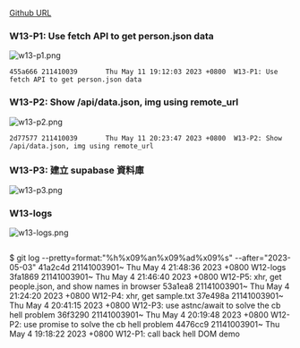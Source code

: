 [Github URL](https://github.com/211410039/1112-1N-js-demo-id/tree/main/demo/md/w13_39)

### W13-P1: Use fetch API to get person.json data

![w13-p1.png](https://qmfqlvkbasosvmqhicrw.supabase.co/storage/v1/object/public/demo-39/md_img/w13-p1.png?t=2023-05-11T11%3A11%3A32.882Z)
```
455a666 211410039       Thu May 11 19:12:03 2023 +0800  W13-P1: Use fetch API to get person.json data
```

### W13-P2: Show /api/data.json, img using remote_url

![w13-p2.png](https://qmfqlvkbasosvmqhicrw.supabase.co/storage/v1/object/public/demo-39/md_img/w13-p2.png?t=2023-05-11T11%3A11%3A32.882Z)
```
2d77577 211410039       Thu May 11 20:23:47 2023 +0800  W13-P2: Show /api/data.json, img using remote_url
```

### W13-P3: 建立 supabase 資料庫

![w13-p3.png]()

### W13-logs

![w13-logs.png](https://qmfqlvkbasosvmqhicrw.supabase.co/storage/v1/object/public/demo-39/md_img/w13-logs.png?t=2023-05-11T11%3A11%3A32.882Z)

```

```

$ git log --pretty=format:"%h%x09%an%x09%ad%x09%s" --after="2023-05-03"
41a2c4d 21141003901~ Thu May 4 21:48:36 2023 +0800 W12-logs
3fa1869 21141003901~ Thu May 4 21:46:40 2023 +0800 W12-P5: xhr, get people.json, and show names in browser
53a1ea8 21141003901~ Thu May 4 21:24:20 2023 +0800 W12-P4: xhr, get sample.txt
37e498a 21141003901~ Thu May 4 20:41:15 2023 +0800 W12-P3: use astnc/await to solve the cb hell problem
36f3290 21141003901~ Thu May 4 20:19:48 2023 +0800 W12-P2: use promise to solve the cb hell problem
4476cc9 21141003901~ Thu May 4 19:18:22 2023 +0800 W12-P1: call back hell DOM demo
